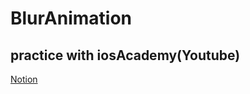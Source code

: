 # BlurAnimation

## practice with iosAcademy(Youtube) 
[Notion](https://www.notion.so/byoungilyoun/Add-Blur-Animation-In-my-App-937958cd0b6b455a9d9177fc4cf7830c) 
